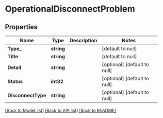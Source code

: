 # OperationalDisconnectProblem

## Properties
Name | Type | Description | Notes
------------ | ------------- | ------------- | -------------
**Type_** | **string** |  | [default to null]
**Title** | **string** |  | [default to null]
**Detail** | **string** |  | [optional] [default to null]
**Status** | **int32** |  | [optional] [default to null]
**DisconnectType** | **string** |  | [optional] [default to null]

[[Back to Model list]](../README.md#documentation-for-models) [[Back to API list]](../README.md#documentation-for-api-endpoints) [[Back to README]](../README.md)

